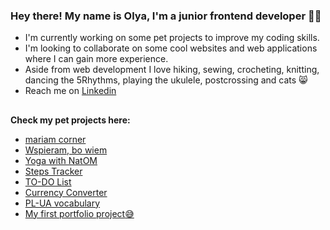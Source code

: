 
### Hey there! My name is Olya, I'm a junior frontend developer 👩‍💻

+ I'm currently working on some pet projects to improve my coding skills.
+ I'm looking to collaborate on some cool websites and web applications where I can gain more experience.
+ Aside from web development I love hiking, sewing, crocheting, knitting, dancing the 5Rhythms, playing the ukulele, postcrossing and cats 😸
+ Reach me on [Linkedin](https://www.linkedin.com/in/olha-ponomarova)
##
**Check my pet projects here:**
   - [mariam corner](https://www.mariamcorner.com.ua/)
   - [Wspieram, bo wiem](https://wspieram-bo-wiem.pl/)
   - [Yoga with NatOM](https://jogaznatom.netlify.app/)
   - [Steps Tracker](https://steps-tracker-pp3.netlify.app/)
   - [TO-DO List](https://react-to-do-list-pp2.netlify.app)
   - [Currency Converter](https://currency-converter-pp1.netlify.app)
   - [PL-UA vocabulary](https://pl-ua-vocabulary-with-flashcards.netlify.app/)   
   - [My first portfolio project:sweat_smile:](https://maryna-kambur-artist-portfolio.netlify.app/)

